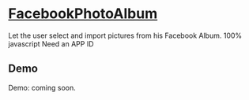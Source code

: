 [FacebookPhotoAlbum](http://xmedias.com/FacebookPhotoAlbum)
=================

Let the user select and import pictures from his Facebook Album.
100% javascript
Need an APP ID

Demo
-----------
Demo: coming soon.
